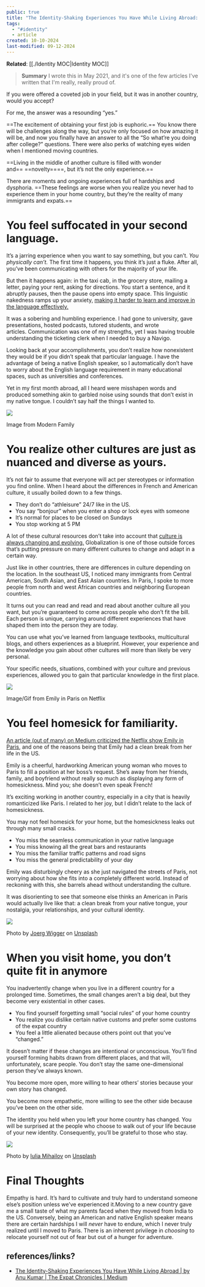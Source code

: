 ```yaml
---
public: true
title: "The Identity-Shaking Experiences You Have While Living Abroad: Being an immigrant or expat will stretch your limits and sober your ego."
tags:
  - "#identity"
  - article
created: 10-10-2024
last-modified: 09-12-2024
---
```

**Related**: [[./Identity MOC|Identity MOC]]

> **Summary**
> I wrote this in May 2021, and it's one of the few articles I've written that I'm really, really proud of.


If you were offered a coveted job in your field, but it was in another country, would you accept?

For me, the answer was a resounding “yes.”

==The excitement of obtaining your first job is euphoric.== You know there will be challenges along the way, but you’re only focused on how amazing it will be, and now you finally have an answer to all the “So what’re you doing after college?” questions. There were also perks of watching eyes widen when I mentioned moving countries.

==Living in the middle of another culture is filled with wonder and== ==novelty====, but it’s not the only experience.==

There are moments and ongoing experiences full of hardships and dysphoria. ==These feelings are worse when you realize you never had to experience them in your home country, but they’re the reality of many immigrants and expats.==

# You feel suffocated in your second language.

It’s a jarring experience when you want to say something, but you can’t. _You physically can’t._ The first time it happens, you think it’s just a fluke. After all, you’ve been communicating with others for the majority of your life.

But then it happens again: in the taxi cab, in the grocery store, mailing a letter, paying your rent, asking for directions. You start a sentence, and it abruptly pauses, then the pause opens into empty space. This linguistic nakedness ramps up your anxiety, [making it harder to learn and improve in the language effectively.](https://www.researchgate.net/publication/277566995_A_Study_of_Second_Language_Speaking-Anxiety_among_ESL_Intermediate_Pakistani_Learners)

It was a sobering and humbling experience. I had gone to university, gave presentations, hosted podcasts, tutored students, and wrote articles. Communication was one of my strengths, yet I was having trouble understanding the ticketing clerk when I needed to buy a Navigo.

Looking back at your accomplishments, you don’t realize how nonexistent they would be if you didn’t speak that particular language. I have the advantage of being a native English speaker, so I automatically don’t have to worry about the English language requirement in many educational spaces, such as universities and conferences.

Yet in my first month abroad, all I heard were misshapen words and produced something akin to garbled noise using sounds that don’t exist in my native tongue. I couldn’t say half the things I wanted to.

![](https://miro.medium.com/v2/resize:fit:1268/0*dLJgdMRmLnvb2hFH)

Image from Modern Family

# You realize other cultures are just as nuanced and diverse as yours.

It’s not fair to assume that everyone will act per stereotypes or information you find online. When I heard about the differences in French and American culture, it usually boiled down to a few things.

- They don’t do “athleisure” 24/7 like in the US.
- You say “bonjour” when you enter a shop or lock eyes with someone
- It’s normal for places to be closed on Sundays
- You stop working at 5 PM

A lot of these cultural resources don’t take into account that [culture is always changing and evolving.](http://farms.hartlandschools.us/subsites/Elizabeth-Bontekoe/documents/Wissner/Pilot%20Unit%204/Lesson%20Homework%20Readings/4.5%20homework%20reading.pdf) Globalization is one of those outside forces that’s putting pressure on many different cultures to change and adapt in a certain way.

Just like in other countries, there are differences in culture depending on the location. In the southeast US, I noticed many immigrants from Central American, South Asian, and East Asian countries. In Paris, I spoke to more people from north and west African countries and neighboring European countries.

It turns out you can read and read and read about another culture all you want, but you’re guaranteed to come across people who don’t fit the bill. Each person is unique, carrying around different experiences that have shaped them into the person they are today.

You can use what you’ve learned from language textbooks, multicultural blogs, and others experiences as a blueprint. However, your experience and the knowledge you gain about other cultures will more than likely be very personal.

Your specific needs, situations, combined with your culture and previous experiences, allowed you to gain that particular knowledge in the first place.

![](https://miro.medium.com/v2/resize:fit:1000/0*rTSJhoqyBWDlc2t1.gif)

Image/Gif from Emily in Paris on Netflix

# You feel homesick for familiarity.

[An article (out of many) on Medium criticized the Netflix show Emily in Paris](https://medium.com/zulie-writes/7-reasons-emily-in-paris-is-just-wish-fulfilment-for-american-women-10ce146f061b), and one of the reasons being that Emily had a clean break from her life in the US.

Emily is a cheerful, hardworking American young woman who moves to Paris to fill a position at her boss’s request. She’s away from her friends, family, and boyfriend without really so much as displaying any form of homesickness. Mind you; she doesn’t even speak French!

It’s exciting working in another country, especially in a city that is heavily romanticized like Paris. I related to her joy, but I didn’t relate to the lack of homesickness.

You may not feel homesick for your home, but the homesickness leaks out through many small cracks.

- You miss the seamless communication in your native language
- You miss knowing all the great bars and restaurants
- You miss the familiar traffic patterns and road signs
- You miss the general predictability of your day

Emily was disturbingly cheery as she just navigated the streets of Paris, not worrying about how she fits into a completely different world. Instead of reckoning with this, she barrels ahead without understanding the culture.

It was disorienting to see that someone else thinks an American in Paris would actually live like that: a clean break from your native tongue, your nostalgia, your relationships, and your cultural identity.

![](https://miro.medium.com/v2/resize:fit:1400/0*jfMoBt5D6kzW2jZj)

Photo by [Joerg Wigger](https://unsplash.com/@wilder_kaiser?utm_source=medium&utm_medium=referral) on [Unsplash](https://unsplash.com/?utm_source=medium&utm_medium=referral)

# When you visit home, you don’t quite fit in anymore

You inadvertently change when you live in a different country for a prolonged time. Sometimes, the small changes aren’t a big deal, but they become very existential in other cases.

- You find yourself forgetting small “social rules” of your home country
- You realize you dislike certain native customs and prefer some customs of the expat country
- You feel a little alienated because others point out that you’ve “changed.”

It doesn’t matter if these changes are intentional or unconscious. You’ll find yourself forming habits drawn from different places, and that will, unfortunately, scare people. You don’t stay the same one-dimensional person they’ve always known.

You become more open, more willing to hear others’ stories because your own story has changed.

You become more empathetic, more willing to see the other side because you’ve been on the other side.

The identity you held when you left your home country has changed. You will be surprised at the people who choose to walk out of your life because of your new identity. Consequently, you’ll be grateful to those who stay.

![](https://miro.medium.com/v2/resize:fit:1400/0*Qqz8weNLCxryi9-E)

Photo by [Iulia Mihailov](https://unsplash.com/@iulia_m?utm_source=medium&utm_medium=referral) on [Unsplash](https://unsplash.com/?utm_source=medium&utm_medium=referral)

# Final Thoughts

Empathy is hard. It’s hard to cultivate and truly hard to understand someone else’s position unless we’ve experienced it.Moving to a new country gave me a small taste of what my parents faced when they moved from India to the US. Conversely, being an American and native English speaker means there are certain hardships I will _never_ have to endure, which I never truly realized until I moved to Paris. There is an inherent privilege in _choosing_ to relocate yourself not out of fear but out of a hunger for adventure.

## references/links?
* [The Identity-Shaking Experiences You Have While Living Abroad | by Anu Kumar | The Expat Chronicles | Medium](https://medium.com/the-expat-chronicles/the-identity-shaking-experiences-you-have-while-living-abroad-9f07b5f2e681)
